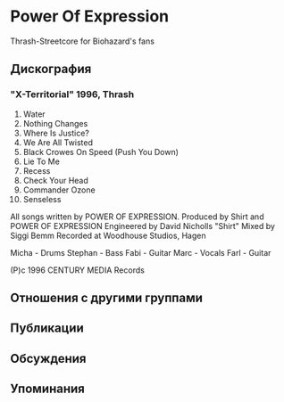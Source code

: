 # Power Of Expression

Thrash-Streetcore for Biohazard's fans

## Дискография

### "X-Territorial" 1996, Thrash

1. Water
2. Nothing Changes
3. Where Is Justice?
4. We Are All Twisted
5. Black Crowes On Speed (Push You Down)
6. Lie To Me
7. Recess
8. Check Your Head
9. Commander Ozone
10. Senseless

All songs written by POWER OF EXPRESSION.
Produced by Shirt and POWER OF EXPRESSION
Engineered by David Nicholls "Shirt"
Mixed by Siggi Bemm
Recorded at Woodhouse Studios, Hagen

Micha - Drums
Stephan - Bass
Fabi - Guitar
Marc - Vocals
Farl - Guitar

(P)c 1996 CENTURY MEDIA Records


## Отношения с другими группами


## Публикации


## Обсуждения


## Упоминания

